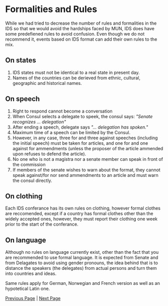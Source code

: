 # Formalities and Rules
While we had tried to decrease the number of rules and formalities in the IDS so that
we would avoid the hardships faced by MUN, IDS does have some predefiened rules to avoid confusion.
Even though we do not recommend it, events based on IDS format can add their own rules to the mix.

## On states

1. IDS states must not be identical to a real state in present day.
2. Names of the countries can be derieved from ethnic, cultural, geographic and historical names.

## On speech

1. Right to respond cannot become a conversation
2. When Consul selects a delegate to speek, the consul says: *"Senate recognizes ... delegation"*
3. After ending a speech, delegate says *"... delegation has spoken."*
4. Maximum time of a speech can be limited by the Consul.
5. However, in any case, three for and three against speeches (including the initial speech) must be taken for articles, and one for and one against for ammendments (unless the proposer of the article ammended upon refuses to defend the article).
6. No one who is not a magistra nor a senate member can speak in front of the commission
7. If members of the senate wishes to warn about the format, they cannot speak against/for nor send ammendments to an article and must warn the consul directly.

## On clothing

Each IDS conferance has its own rules on clothing, however formal clothes are reccomended, except if a country has formal clothes other than the widely accepted ones, however, they must report their clothing one week prior to the start of the conferance.

## On language

Although no rules on language currently exist, other than the fact that you are recommended to use formal language. It is expected from Senate and from Delagates to avoid using gender pronouns, the idea behind that is to distance the speakers (the delegates) from actual persons and turn them into countries and ideas.

Same rules apply for German, Norwegian and French version as well as an hypotetical Latin one.

[Previous Page](speech.md) | [Next Page](internal_consistency.md)
